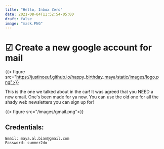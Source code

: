 ```yaml
---
title: "Hello, Inbox Zero"
date: 2021-08-04T11:52:54-05:00
draft: false
image: "mask.PNG"
---
```

# &#x2611; Create a new google account for mail

{{< figure src="https://justinoeuf.github.io/happy_birthday_maya/static/images/logo.png">}}

This is the one we talked about in the car! It was agreed that you NEED a new email. One's been made for ya now. You can use the old one for all the shady web newsletters you can sign up for!

{{< figure src="/images/gmail.png">}}

## Credentials:
`Email: maya.al.bian@gmail.com`    
`Password: summer2do`
